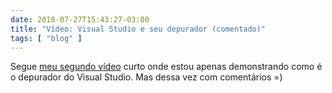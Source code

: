 ```yaml
---
date: 2018-07-27T15:43:27-03:00
title: "Vídeo: Visual Studio e seu depurador (comentado)"
tags: [ "blog" ]
---
```

Segue [meu segundo vídeo](https://www.youtube.com/embed/Ix6NP9Bb0vI) curto onde estou apenas demonstrando como é o depurador do Visual Studio. Mas dessa vez com comentários =)

